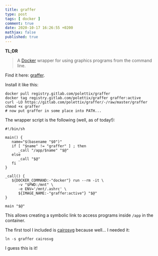 ```yaml
---
title: graffer
type: post
tags: [ docker ]
comment: true
date: 2020-10-17 16:26:55 +0200
mathjax: false
published: true
---
```


**TL;DR**

> A [Docker][] wrapper for using graphics programs from the command
> line.

Find it here: [graffer][].

Install it like this:

```shell
docker pull registry.gitlab.com/polettix/graffer
docker tag registry.gitlab.com/polettix/graffer graffer:active
curl -LO https://gitlab.com/polettix/graffer/-/raw/master/graffer
chmod +x graffer
# now put graffer in some place into PATH...
```

The wrapper script is the following (well, as of today!):

```shell
#!/bin/sh

main() {
   name="$(basename "$0")"
   if [ "$name" != "graffer" ] ; then
      _call "/app/$name" "$@"
   else
      _call "$@"
   fi
}

_call() {
   ${DOCKER_COMMAND:-"docker"} run --rm -it \
      -v "$PWD:/mnt" \
      -e ENV='/mnt/.ashrc' \
      ${IMAGE_NAME:-"graffer:active"} "$@"
}

main "$@"
```

This allows creating a symbolic link to access programs inside `/app` in
the container.

The first tool I included is [cairosvg][] because well... I needed it:

```shell
ln -s graffer cairosvg
```

I guess this is it!

[Docker]: https://www.docker.com/
[graffer]: https://gitlab.com/polettix/graffer
[cairosvg]: https://cairosvg.org/

